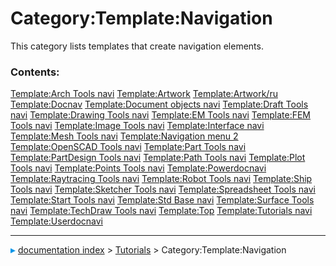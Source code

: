 # Category:Template:Navigation
This category lists templates that create navigation elements.

### Contents:

    
  [Template:Arch Tools navi](Template_Arch_Tools_navi.md)                 [Template:Artwork](Template_Artwork.md)                               [Template:Artwork/ru](Template:Artwork/ru.md)
  [Template:Docnav](Template_Docnav.md)                                   [Template:Document objects navi](Template_Document_objects_navi.md)   [Template:Draft Tools navi](Template_Draft_Tools_navi.md)
  [Template:Drawing Tools navi](Template_Drawing_Tools_navi.md)           [Template:EM Tools navi](Template_EM_Tools_navi.md)                   [Template:FEM Tools navi](Template_FEM_Tools_navi.md)
  [Template:Image Tools navi](Template_Image_Tools_navi.md)               [Template:Interface navi](Template_Interface_navi.md)                 [Template:Mesh Tools navi](Template_Mesh_Tools_navi.md)
  [Template:Navigation menu 2](Template_Navigation_menu_2.md)             [Template:OpenSCAD Tools navi](Template_OpenSCAD_Tools_navi.md)       [Template:Part Tools navi](Template_Part_Tools_navi.md)
  [Template:PartDesign Tools navi](Template_PartDesign_Tools_navi.md)     [Template:Path Tools navi](Template_Path_Tools_navi.md)               [Template:Plot Tools navi](Template_Plot_Tools_navi.md)
  [Template:Points Tools navi](Template_Points_Tools_navi.md)             [Template:Powerdocnavi](Template_Powerdocnavi.md)                     [Template:Raytracing Tools navi](Template_Raytracing_Tools_navi.md)
  [Template:Robot Tools navi](Template_Robot_Tools_navi.md)               [Template:Ship Tools navi](Template_Ship_Tools_navi.md)               [Template:Sketcher Tools navi](Template_Sketcher_Tools_navi.md)
  [Template:Spreadsheet Tools navi](Template_Spreadsheet_Tools_navi.md)   [Template:Start Tools navi](Template_Start_Tools_navi.md)             [Template:Std Base navi](Template_Std_Base_navi.md)
  [Template:Surface Tools navi](Template_Surface_Tools_navi.md)           [Template:TechDraw Tools navi](Template_TechDraw_Tools_navi.md)       [Template:Top](Template_Top.md)
  [Template:Tutorials navi](Template_Tutorials_navi.md)                   [Template:Userdocnavi](Template_Userdocnavi.md)



---
![](images/Right_arrow.png) [documentation index](../README.md) > [Tutorials](Category_Tutorials.md) > Category:Template:Navigation

